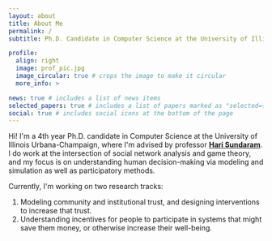 ```yaml
---
layout: about
title: About Me
permalink: /
subtitle: Ph.D. Candidate in Computer Science at the University of Illinois Urbana-Champaign

profile:
  align: right
  image: prof_pic.jpg
  image_circular: true # crops the image to make it circular
  more_info: >

news: true # includes a list of news items
selected_papers: true # includes a list of papers marked as "selected={true}"
social: true # includes social icons at the bottom of the page
---
```


Hi! I'm a 4th year Ph.D. candidate in Computer Science at the University of Illinois Urbana-Champaign, where I'm advised by professor [**Hari Sundaram**](https://sundaram.cs.illinois.edu). I do work at the intersection of social network analysis and game theory, and my focus is on understanding human decision-making via modeling and simulation as well as participatory methods. 

Currently, I'm working on two research tracks: 

1. Modeling community and institutional trust, and designing interventions to increase that trust.
2. Understanding incentives for people to participate in systems that might save them money, or otherwise increase their well-being.
